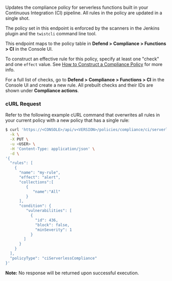 Updates the compliance policy for serverless functions built in your Continuous Integration (CI) pipeline.
All rules in the policy are updated in a single shot.

The policy set in this endpoint is enforced by the scanners in the Jenkins plugin and the `twistcli` command line tool.

This endpoint maps to the policy table in **Defend > Compliance > Functions > CI** in the Console UI.

To construct an effective rule for this policy, specify at least one "check" and one `effect` value. 
See [How to Construct a Compliance Policy](#how-to-construct-a-compliance-policy) for more info.

For a full list of checks, go to **Defend > Compliance > Functions > CI** in the Console UI and create a new rule.
All prebuilt checks and their IDs are shown under **Compliance actions**.

### cURL Request

Refer to the following example cURL command that overwrites all rules in your current policy with a new policy that has a single rule:

```bash
$ curl 'https://<CONSOLE>/api/v<VERSION>/policies/compliance/ci/serverless' \
  -k \
  -X PUT \
  -u <USER> \
  -H 'Content-Type: application/json' \
  -d \
'{
  "rules": [
    {
      "name": "my-rule",
      "effect": "alert",
      "collections":[
         {
            "name":"All"
         }
      ],
      "condition": {
         "vulnerabilities": [
           {
             "id": 436,
             "block": false,
             "minSeverity": 1
           }
        ]
      }
    }
  ],
  "policyType": "ciServerlessCompliance"
}'
```

**Note:** No response will be returned upon successful execution.
